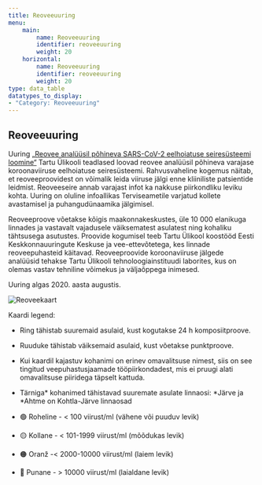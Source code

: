 ```yaml
---
title: Reoveeuuring
menu:
    main:
        name: Reoveeuuring
        identifier: reoveeuuring
        weight: 20
    horizontal:
        name: Reoveeuuring
        identifier: reoveeuuring
        weight: 20
type: data_table
datatypes_to_display:
- "Category: Reoveeuuring"
---
```


## Reoveeuuring

Uuring [„Reovee analüüsil põhineva SARS-CoV-2 eelhoiatuse seiresüsteemi loomine“](https://www.ut.ee/et/teadus/koroonaviiruse-seire-reovees)
Tartu Ülikooli teadlased loovad reovee analüüsil põhineva varajase koroonaviiruse eelhoiatuse seiresüsteemi. Rahvusvaheline kogemus näitab, et reoveeproovidest on võimalik leida viiruse jälgi enne kliiniliste patsientide leidmist. Reoveeseire annab varajast infot ka nakkuse piirkondliku leviku kohta. Uuring on oluline infoallikas Terviseametile varjatud kollete avastamisel ja puhangudünaamika jälgimisel.

Reoveeproove võetakse kõigis maakonnakeskustes, üle 10 000 elanikuga linnades ja vastavalt vajadusele väiksematest asulatest ning kohaliku tähtsusega asutustes. Proovide kogumisel teeb Tartu Ülikool koostööd Eesti Keskkonnauuringute Keskuse ja vee-ettevõtetega, kes linnade reoveepuhasteid käitavad. Reoveeproovide koroonaviiruse jälgede analüüsid tehakse Tartu Ülikooli tehnoloogiainstituudi laborites, kus on olemas vastav tehniline võimekus ja väljaõppega inimesed.

Uuring algas 2020. aasta augustis.

![Reoveekaart](https://sisu.ut.ee/reoveeseire/avalik-kaart)

Kaardi legend:

* Ring tähistab suuremaid asulaid, kust kogutakse 24 h komposiitproove.
* Ruuduke tähistab väiksemaid asulaid, kust võetakse punktproove.
* Kui kaardil kajastuv kohanimi on erinev omavalitsuse nimest, siis on see tingitud veepuhastusjaamade tööpiirkondadest, mis ei pruugi alati omavalitsuse piiridega täpselt kattuda.
* Tärniga* kohanimed tähistavad suuremate asulate linnaosi:  *Järve ja *Ahtme on Kohtla-Järve linnaosad

* 🟢 Roheline - \< 100 viirust/ml (vähene või puuduv levik)
* 🟡 Kollane - \< 101-1999 viirust/ml (mõõdukas levik)
* 🟠 Oranž -\< 2000-10000 viirust/ml (laiem levik)
* 🔴 Punane - \> 10000 viirust/ml (laialdane levik)


